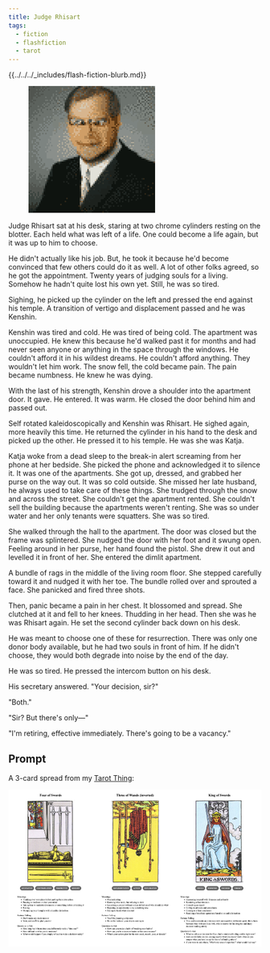 ```yaml
---
title: Judge Rhisart
tags:
  - fiction
  - flashfiction
  - tarot
---
```


{{../../../_includes/flash-fiction-blurb.md}}

<!--more-->

<figure class="wide"><img src="./cover.png" /></figure>

Judge Rhisart sat at his desk, staring at two chrome cylinders resting on the blotter. Each held what was left of a life. One could become a life again, but it was up to him to choose.

He didn't actually like his job. But, he took it because he'd become convinced that few others could do it as well. A lot of other folks agreed, so he got the appointment. Twenty years of judging souls for a living. Somehow he hadn't quite lost his own yet. Still, he was so tired.

Sighing, he picked up the cylinder on the left and pressed the end against his temple. A transition of vertigo and displacement passed and he was Kenshin.

Kenshin was tired and cold. He was tired of being cold. The apartment was unoccupied. He knew this because he'd walked past it for months and had never seen anyone or anything in the space through the windows. He couldn't afford it in his wildest dreams. He couldn't afford anything. They wouldn't let him work. The snow fell, the cold became pain. The pain became numbness. He knew he was dying.

With the last of his strength, Kenshin drove a shoulder into the apartment door. It gave. He entered. It was warm. He closed the door behind him and passed out.

Self rotated kaleidoscopically and Kenshin was Rhisart. He sighed again, more heavily this time. He returned the cylinder in his hand to the desk and picked up the other. He pressed it to his temple. He was she was Katja.

Katja woke from a dead sleep to the break-in alert screaming from her phone at her bedside. She picked the phone and acknowledged it to silence it. It was one of the apartments. She got up, dressed, and grabbed her purse on the way out. It was so cold outside. She missed her late husband, he always used to take care of these things. She trudged through the snow and across the street. She couldn't get the apartment rented. She couldn't sell the building because the apartments weren't renting. She was so under water and her only tenants were squatters. She was so tired.

She walked through the hall to the apartment. The door was closed but the frame was splintered. She nudged the door with her foot and it swung open. Feeling around in her purse, her hand found the pistol. She drew it out and levelled it in front of her. She entered the dimlit apartment.

A bundle of rags in the middle of the living room floor. She stepped carefully toward it and nudged it with her toe. The bundle rolled over and sprouted a face. She panicked and fired three shots.

Then, panic became a pain in her chest. It blossomed and spread. She clutched at it and fell to her knees. Thudding in her head. Then she was he was Rhisart again. He set the second cylinder back down on his desk.

He was meant to choose one of these for resurrection. There was only one donor body available, but he had two souls in front of him. If he didn't choose, they would both degrade into noise by the end of the day.

He was so tired. He pressed the intercom button on his desk. 

His secretary answered. "Your decision, sir?"

"Both."

"Sir? But there's only—"

"I'm retiring, effective immediately. There's going to be a vacancy."

## Prompt

A 3-card spread from my [Tarot Thing](https://lmorchard.github.io/tarot-thing/?card=Four+of+Swords&card=%21Three+of+Wands&card=King+of+Swords):

![](2022-06-08.png)

